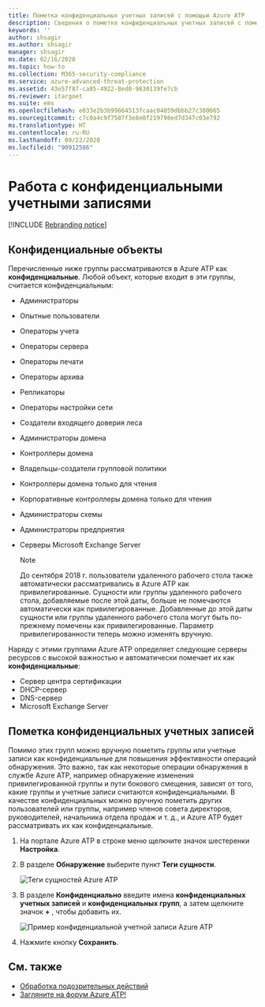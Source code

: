 ```yaml
---
title: Пометка конфиденциальных учетных записей с помощью Azure ATP
description: Сведения о пометке конфиденциальных учетных записей с помощью с помощью Azure Advanced Threat Protection (ATP)
keywords: ''
author: shsagir
ms.author: shsagir
manager: shsagir
ms.date: 02/16/2020
ms.topic: how-to
ms.collection: M365-security-compliance
ms.service: azure-advanced-threat-protection
ms.assetid: 43e57f87-ca85-4922-8ed0-9830139fe7cb
ms.reviewer: itargoet
ms.suite: ems
ms.openlocfilehash: e033e2b3b99664513fcaac04059dbbb27c380665
ms.sourcegitcommit: c7c0a4c9f7507f3e8e0f219798ed7d347c03e792
ms.translationtype: HT
ms.contentlocale: ru-RU
ms.lasthandoff: 09/22/2020
ms.locfileid: "90912586"
---
```

# <a name="working-with-sensitive-accounts"></a>Работа с конфиденциальными учетными записями

[!INCLUDE [Rebranding notice](includes/rebranding.md)]

## <a name="sensitive-entities"></a>Конфиденциальные объекты

Перечисленные ниже группы рассматриваются в Azure ATP как **конфиденциальные**. Любой объект, которые входит в эти группы, считается конфиденциальным:

- Администраторы
- Опытные пользователи
- Операторы учета
- Операторы сервера
- Операторы печати
- Операторы архива
- Репликаторы
- Операторы настройки сети
- Создатели входящего доверия леса
- Администраторы домена
- Контроллеры домена
- Владельцы-создатели групповой политики
- Контроллеры домена только для чтения
- Корпоративные контроллеры домена только для чтения
- Администраторы схемы
- Администраторы предприятия
- Серверы Microsoft Exchange Server

  > [!NOTE]
  > До сентября 2018 г. пользователи удаленного рабочего стола также автоматически рассматривались в Azure ATP как привилегированные. Сущности или группы удаленного рабочего стола, добавляемые после этой даты, больше не помечаются автоматически как привилегированные. Добавленные до этой даты сущности или группы удаленного рабочего стола могут быть по-прежнему помечены как привилегированные. Параметр привилегированности теперь можно изменять вручную.

Наряду с этими группами Azure ATP определяет следующие серверы ресурсов с высокой важностью и автоматически помечает их как **конфиденциальные**:

- Сервер центра сертификации
- DHCP-сервер
- DNS-сервер
- Microsoft Exchange Server

## <a name="tagging-sensitive-accounts"></a>Пометка конфиденциальных учетных записей

Помимо этих групп можно вручную пометить группы или учетные записи как конфиденциальные для повышения эффективности операций обнаружения. Это важно, так как некоторые операции обнаружения в службе Azure ATP, например обнаружение изменения привилегированной группы и пути бокового смещения, зависят от того, какие группы и учетные записи считаются конфиденциальными. В качестве конфиденциальных можно вручную пометить других пользователей или группы, например членов совета директоров, руководителей, начальника отдела продаж и т. д., и Azure ATP будет рассматривать их как конфиденциальные.

1. На портале Azure ATP в строке меню щелкните значок шестеренки **Настройка**.

1. В разделе **Обнаружение** выберите пункт **Теги сущности**.

    ![Теги сущностей Azure ATP](media/entity-tags.png)

1. В разделе **Конфиденциально** введите имена **конфиденциальных учетных записей** и **конфиденциальных групп**, а затем щелкните значок **+** , чтобы добавить их.

    ![Пример конфиденциальной учетной записи Azure ATP](media/sensitive-account-sample.png)

1. Нажмите кнопку **Сохранить**.

## <a name="see-also"></a>См. также

- [Обработка подозрительных действий](working-with-suspicious-activities.md)
- [Загляните на форум Azure ATP!](https://aka.ms/azureatpcommunity)
